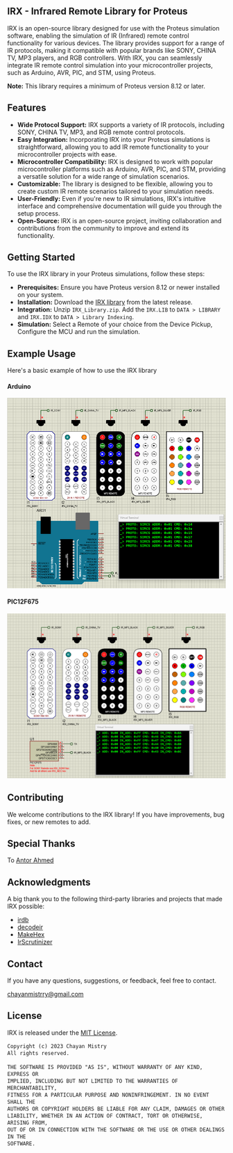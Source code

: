 ## IRX - Infrared Remote Library for Proteus
IRX is an open-source library designed for use with the Proteus simulation software, enabling the simulation of IR (Infrared) remote control functionality for various devices. The library provides support for a range of IR protocols, making it compatible with popular brands like SONY, CHINA TV, MP3 players, and RGB controllers. With IRX, you can seamlessly integrate IR remote control simulation into your microcontroller projects, such as Arduino, AVR, PIC, and STM, using Proteus.

__Note:__ This library requires a minimum of Proteus version 8.12 or later.

## Features
- __Wide Protocol Support:__ IRX supports a variety of IR protocols, including SONY, CHINA TV, MP3, and RGB remote control protocols.
- __Easy Integration:__ Incorporating IRX into your Proteus simulations is straightforward, allowing you to add IR remote functionality to your microcontroller projects with ease.
- __Microcontroller Compatibility:__ IRX is designed to work with popular microcontroller platforms such as Arduino, AVR, PIC, and STM, providing a versatile solution for a wide range of simulation scenarios.
- __Customizable:__ The library is designed to be flexible, allowing you to create custom IR remote scenarios tailored to your simulation needs.
- __User-Friendly:__ Even if you're new to IR simulations, IRX's intuitive interface and comprehensive documentation will guide you through the setup process.
- __Open-Source:__ IRX is an open-source project, inviting collaboration and contributions from the community to improve and extend its functionality.

## Getting Started
To use the IRX library in your Proteus simulations, follow these steps:

- __Prerequisites:__ Ensure you have Proteus version 8.12 or newer installed on your system.
- __Installation:__ Download the [IRX library](https://github.com/chayanforyou/IRX-Proteus/releases/latest) from the latest release.
- __Integration:__ Unzip `IRX_Library.zip`. Add the `IRX.LIB` to `DATA > LIBRARY` and `IRX.IDX` to `DATA > Library Indexing`.
- __Simulation:__ Select a Remote of your choice from the Device Pickup, Configure the MCU and run the simulation. 

## Example Usage
Here's a basic example of how to use the IRX library

#### Arduino

![](Simulation/IRX%20with%20Arduino%20UNO/IRX_Arduino.png)

#### PIC12F675

![](Simulation/IRX%20with%20PIC12F675/IRX_PIC12F675.png)

## Contributing
We welcome contributions to the IRX library! If you have improvements, bug fixes, or new remotes to add.

## Special Thanks
To [Antor Ahmed](https://github.com/AntorOfficial)

## Acknowledgments
A big thank you to the following third-party libraries and projects that made IRX possible:

- [irdb](https://github.com/probonopd/irdb)
- [decodeir](https://github.com/probonopd/decodeir)
- [MakeHex](https://github.com/probonopd/MakeHex)
- [IrScrutinizer](https://github.com/bengtmartensson/IrScrutinizer)

## Contact
If you have any questions, suggestions, or feedback, feel free to contact.

[chayanmistrry@gmail.com](mailto:chayanmistrry@gmail.com)

## License
IRX is released under the [MIT License](LICENSE).
```
Copyright (c) 2023 Chayan Mistry
All rights reserved.

THE SOFTWARE IS PROVIDED "AS IS", WITHOUT WARRANTY OF ANY KIND, EXPRESS OR
IMPLIED, INCLUDING BUT NOT LIMITED TO THE WARRANTIES OF MERCHANTABILITY,
FITNESS FOR A PARTICULAR PURPOSE AND NONINFRINGEMENT. IN NO EVENT SHALL THE
AUTHORS OR COPYRIGHT HOLDERS BE LIABLE FOR ANY CLAIM, DAMAGES OR OTHER
LIABILITY, WHETHER IN AN ACTION OF CONTRACT, TORT OR OTHERWISE, ARISING FROM,
OUT OF OR IN CONNECTION WITH THE SOFTWARE OR THE USE OR OTHER DEALINGS IN THE
SOFTWARE.
```
